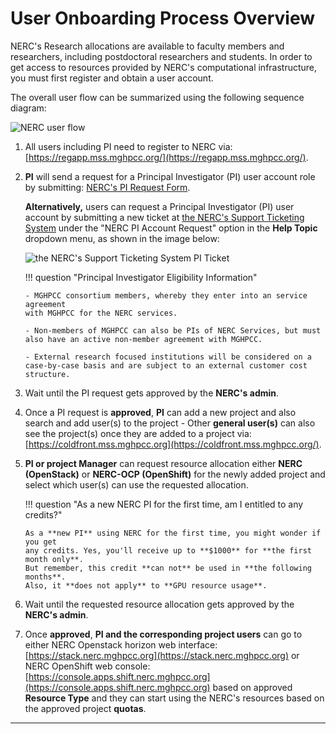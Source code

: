 # User Onboarding Process Overview

NERC's Research allocations are available to faculty members and researchers, including
postdoctoral researchers and students. In order to get access to resources provided
by NERC's computational infrastructure, you must first register and obtain a user
account.

The overall user flow can be summarized using the following sequence diagram:

![NERC user flow](images/user-flow-NERC.png)

1.  All users including PI need to register to NERC via: [https://regapp.mss.mghpcc.org/](https://regapp.mss.mghpcc.org/).

2.  **PI** will send a request for a Principal Investigator (PI) user account role
    by submitting: [NERC's PI Request Form](https://nerc.mghpcc.org/pi-account-request/).

    **Alternatively,** users can request a Principal Investigator (PI) user account
    by submitting a new ticket at [the NERC's Support Ticketing System](https://mghpcc.supportsystem.com/open.php)
    under the "NERC PI Account Request" option in the **Help Topic** dropdown menu,
    as shown in the image below:

    ![the NERC's Support Ticketing System PI Ticket](images/osticket-pi-request.png)

    !!! question "Principal Investigator Eligibility Information"

        - MGHPCC consortium members, whereby they enter into an service agreement
        with MGHPCC for the NERC services.

        - Non-members of MGHPCC can also be PIs of NERC Services, but must also have an active non-member agreement with MGHPCC.

        - External research focused institutions will be considered on a case-by-case basis and are subject to an external customer cost structure.

3.  Wait until the PI request gets approved by the **NERC's admin**.

4.  Once a PI request is **approved**, **PI** can add a new project and also search
    and add user(s) to the project - Other **general user(s)** can also see the project(s)
    once they are added to a project via: [https://coldfront.mss.mghpcc.org](https://coldfront.mss.mghpcc.org/).

5.  **PI or project Manager** can request resource allocation either **NERC (OpenStack)**
    or **NERC-OCP (OpenShift)** for the newly added project and select which user(s)
    can use the requested allocation.

    !!! question "As a new NERC PI for the first time, am I entitled to any credits?"

        As a **new PI** using NERC for the first time, you might wonder if you get
        any credits. Yes, you'll receive up to **$1000** for **the first month only**.
        But remember, this credit **can not** be used in **the following months**.
        Also, it **does not apply** to **GPU resource usage**.

6.  Wait until the requested resource allocation gets approved by the **NERC's admin**.

7.  Once **approved**, **PI and the corresponding project users** can go to either
    NERC Openstack horizon web interface: [https://stack.nerc.mghpcc.org](https://stack.nerc.mghpcc.org)
    or NERC OpenShift web console: [https://console.apps.shift.nerc.mghpcc.org](https://console.apps.shift.nerc.mghpcc.org)
    based on approved **Resource Type** and they can start using the NERC's resources
    based on the approved project **quotas**.

---

